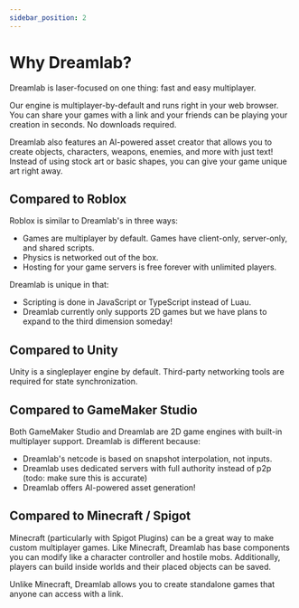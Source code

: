 ```yaml
---
sidebar_position: 2
---
```


# Why Dreamlab?

Dreamlab is laser-focused on one thing: fast and easy multiplayer.


Our engine is multiplayer-by-default and runs right in your web browser. You can share your games with a link and your friends can be playing your creation in seconds. No downloads required.

Dreamlab also features an AI-powered asset creator that allows you to create objects, characters, weapons, enemies, and more with just text! Instead of using stock art or basic shapes, you can give your game unique art right away.

## Compared to Roblox
Roblox is similar to Dreamlab's in three ways:
- Games are multiplayer by default. Games have client-only, server-only, and shared scripts.
- Physics is networked out of the box.
- Hosting for your game servers is free forever with unlimited players.

Dreamlab is unique in that:
- Scripting is done in JavaScript or TypeScript instead of Luau.
- Dreamlab currently only supports 2D games but we have plans to expand to the third dimension someday!

## Compared to Unity
Unity is a singleplayer engine by default. Third-party networking tools are required for state synchronization.

## Compared to GameMaker Studio
Both GameMaker Studio and Dreamlab are 2D game engines with built-in multiplayer support.
Dreamlab is different because:
- Dreamlab's netcode is based on snapshot interpolation, not inputs.
- Dreamlab uses dedicated servers with full authority instead of p2p (todo: make sure this is accurate)
- Dreamlab offers AI-powered asset generation!

## Compared to Minecraft / Spigot
Minecraft (particularly with Spigot Plugins) can be a great way to make custom multiplayer games. Like Minecraft, Dreamlab has base components you can modify like a character controller and hostile mobs. Additionally, players can build inside worlds and their placed objects can be saved.

Unlike Minecraft, Dreamlab allows you to create standalone games that anyone can access with a link.
